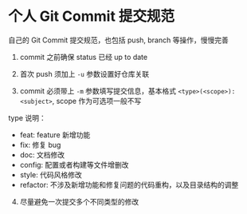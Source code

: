 # 个人 Git Commit 提交规范

自己的 Git Commit 提交规范，也包括 push, branch 等操作，慢慢完善

1. commit 之前确保 status 已经 up to date

2. 首次 push 须加上 `-u` 参数设置好仓库关联

3. commit 必须带上 `-m` 参数填写提交信息，基本格式 `<type>(<scope>): <subject>`, scope 作为可选项一般不写

type 说明：
- feat: feature 新增功能
- fix: 修复 bug
- doc: 文档修改
- config: 配置或者构建等文件增删改
- style: 代码风格修改
- refactor: 不涉及新增功能和修复问题的代码重构，以及目录结构的调整

4. 尽量避免一次提交多个不同类型的修改